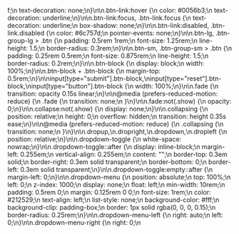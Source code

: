 f;\n  text-decoration: none;\n}\n\n.btn-link:hover {\n  color: #0056b3;\n  text-decoration: underline;\n}\n\n.btn-link:focus, .btn-link.focus {\n  text-decoration: underline;\n  box-shadow: none;\n}\n\n.btn-link:disabled, .btn-link.disabled {\n  color: #6c757d;\n  pointer-events: none;\n}\n\n.btn-lg, .btn-group-lg > .btn {\n  padding: 0.5rem 1rem;\n  font-size: 1.25rem;\n  line-height: 1.5;\n  border-radius: 0.3rem;\n}\n\n.btn-sm, .btn-group-sm > .btn {\n  padding: 0.25rem 0.5rem;\n  font-size: 0.875rem;\n  line-height: 1.5;\n  border-radius: 0.2rem;\n}\n\n.btn-block {\n  display: block;\n  width: 100%;\n}\n\n.btn-block + .btn-block {\n  margin-top: 0.5rem;\n}\n\ninput[type=\"submit\"].btn-block,\ninput[type=\"reset\"].btn-block,\ninput[type=\"button\"].btn-block {\n  width: 100%;\n}\n\n.fade {\n  transition: opacity 0.15s linear;\n}\n\n@media (prefers-reduced-motion: reduce) {\n  .fade {\n    transition: none;\n  }\n}\n\n.fade:not(.show) {\n  opacity: 0;\n}\n\n.collapse:not(.show) {\n  display: none;\n}\n\n.collapsing {\n  position: relative;\n  height: 0;\n  overflow: hidden;\n  transition: height 0.35s ease;\n}\n\n@media (prefers-reduced-motion: reduce) {\n  .collapsing {\n    transition: none;\n  }\n}\n\n.dropup,\n.dropright,\n.dropdown,\n.dropleft {\n  position: relative;\n}\n\n.dropdown-toggle {\n  white-space: nowrap;\n}\n\n.dropdown-toggle::after {\n  display: inline-block;\n  margin-left: 0.255em;\n  vertical-align: 0.255em;\n  content: \"\";\n  border-top: 0.3em solid;\n  border-right: 0.3em solid transparent;\n  border-bottom: 0;\n  border-left: 0.3em solid transparent;\n}\n\n.dropdown-toggle:empty::after {\n  margin-left: 0;\n}\n\n.dropdown-menu {\n  position: absolute;\n  top: 100%;\n  left: 0;\n  z-index: 1000;\n  display: none;\n  float: left;\n  min-width: 10rem;\n  padding: 0.5rem 0;\n  margin: 0.125rem 0 0;\n  font-size: 1rem;\n  color: #212529;\n  text-align: left;\n  list-style: none;\n  background-color: #fff;\n  background-clip: padding-box;\n  border: 1px solid rgba(0, 0, 0, 0.15);\n  border-radius: 0.25rem;\n}\n\n.dropdown-menu-left {\n  right: auto;\n  left: 0;\n}\n\n.dropdown-menu-right {\n  right: 0;\n 